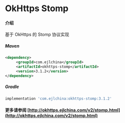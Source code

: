 # OkHttps Stomp

#### 介绍

基于 OkHttps 的 Stomp 协议实现


##### Maven

```xml
<dependency>
     <groupId>com.ejlchina</groupId>
     <artifactId>okhttps-stomp</artifactId>
     <version>3.1.2</version>
</dependency>
```

##### Gradle

```groovy
implementation 'com.ejlchina:okhttps-stomp:3.1.2'
```

#### 更多请参阅 [http://okhttps.ejlchina.com/v2/stomp.html](http://okhttps.ejlchina.com/v2/stomp.html)
